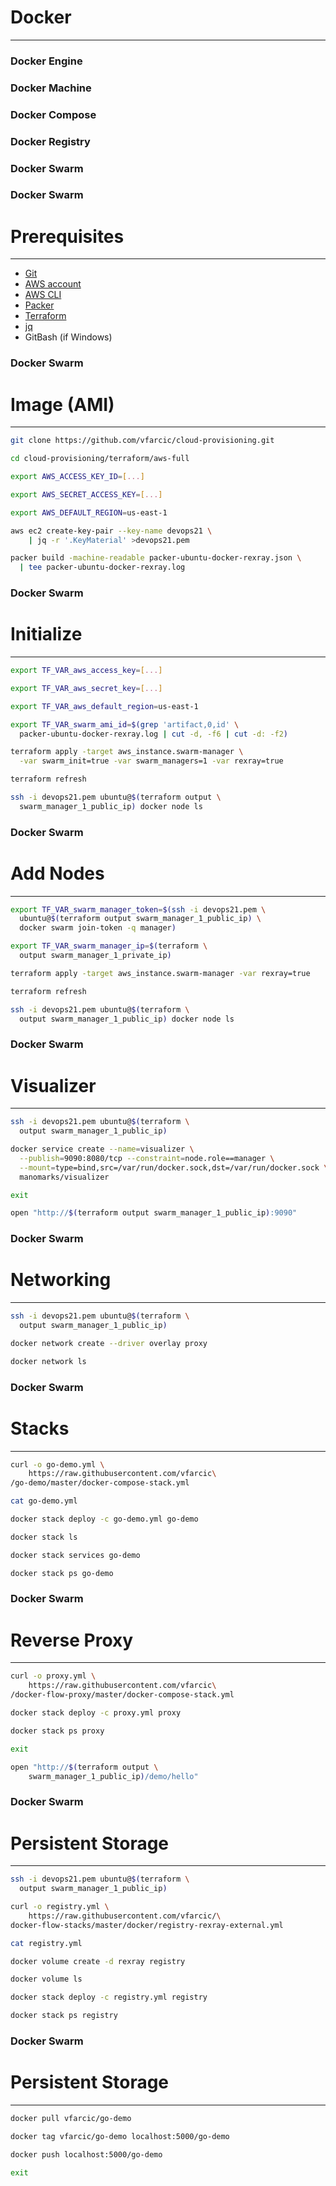 # Docker

---

### Docker Engine
### Docker Machine
### Docker Compose
### Docker Registry
### Docker Swarm


### Docker Swarm

# Prerequisites

---

* [Git](https://git-scm.com/)
* [AWS account](https://aws.amazon.com/)
* [AWS CLI](https://aws.amazon.com/cli/)
* [Packer](https://www.packer.io/)
* [Terraform](https://www.terraform.io/downloads.html)
* [jq](https://stedolan.github.io/jq/)
* GitBash (if Windows)


### Docker Swarm

# Image (AMI)

---

```bash
git clone https://github.com/vfarcic/cloud-provisioning.git

cd cloud-provisioning/terraform/aws-full

export AWS_ACCESS_KEY_ID=[...]

export AWS_SECRET_ACCESS_KEY=[...]

export AWS_DEFAULT_REGION=us-east-1

aws ec2 create-key-pair --key-name devops21 \
    | jq -r '.KeyMaterial' >devops21.pem

packer build -machine-readable packer-ubuntu-docker-rexray.json \
  | tee packer-ubuntu-docker-rexray.log
```


### Docker Swarm

# Initialize

---

```bash
export TF_VAR_aws_access_key=[...]

export TF_VAR_aws_secret_key=[...]

export TF_VAR_aws_default_region=us-east-1

export TF_VAR_swarm_ami_id=$(grep 'artifact,0,id' \
  packer-ubuntu-docker-rexray.log | cut -d, -f6 | cut -d: -f2)

terraform apply -target aws_instance.swarm-manager \
  -var swarm_init=true -var swarm_managers=1 -var rexray=true

terraform refresh

ssh -i devops21.pem ubuntu@$(terraform output \
  swarm_manager_1_public_ip) docker node ls
```


### Docker Swarm

# Add Nodes

---

```bash
export TF_VAR_swarm_manager_token=$(ssh -i devops21.pem \
  ubuntu@$(terraform output swarm_manager_1_public_ip) \
  docker swarm join-token -q manager)

export TF_VAR_swarm_manager_ip=$(terraform \
  output swarm_manager_1_private_ip)

terraform apply -target aws_instance.swarm-manager -var rexray=true

terraform refresh

ssh -i devops21.pem ubuntu@$(terraform \
  output swarm_manager_1_public_ip) docker node ls
```


### Docker Swarm

# Visualizer

---

```bash
ssh -i devops21.pem ubuntu@$(terraform \
  output swarm_manager_1_public_ip)

docker service create --name=visualizer \
  --publish=9090:8080/tcp --constraint=node.role==manager \
  --mount=type=bind,src=/var/run/docker.sock,dst=/var/run/docker.sock \
  manomarks/visualizer

exit

open "http://$(terraform output swarm_manager_1_public_ip):9090"
```


### Docker Swarm

# Networking

---

```bash
ssh -i devops21.pem ubuntu@$(terraform \
  output swarm_manager_1_public_ip)

docker network create --driver overlay proxy

docker network ls
```


### Docker Swarm

# Stacks

---

```bash
curl -o go-demo.yml \
    https://raw.githubusercontent.com/vfarcic\
/go-demo/master/docker-compose-stack.yml

cat go-demo.yml

docker stack deploy -c go-demo.yml go-demo

docker stack ls

docker stack services go-demo

docker stack ps go-demo
```


### Docker Swarm

# Reverse Proxy

---

```bash
curl -o proxy.yml \
    https://raw.githubusercontent.com/vfarcic\
/docker-flow-proxy/master/docker-compose-stack.yml

docker stack deploy -c proxy.yml proxy

docker stack ps proxy

exit

open "http://$(terraform output \
    swarm_manager_1_public_ip)/demo/hello"
```


### Docker Swarm

# Persistent Storage

---

```bash
ssh -i devops21.pem ubuntu@$(terraform \
  output swarm_manager_1_public_ip)

curl -o registry.yml \
    https://raw.githubusercontent.com/vfarcic/\
docker-flow-stacks/master/docker/registry-rexray-external.yml

cat registry.yml

docker volume create -d rexray registry

docker volume ls

docker stack deploy -c registry.yml registry

docker stack ps registry
```


### Docker Swarm

# Persistent Storage

---

```bash
docker pull vfarcic/go-demo

docker tag vfarcic/go-demo localhost:5000/go-demo

docker push localhost:5000/go-demo

exit
```